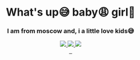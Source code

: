 <div id='header' align="center">
<h1>What's up😅 baby😩 girl🙎</h1>
<h3> I am from moscow and, i a little love kids😅 </h3>
<a href="https://t.me/+w-uCHDeJQN9iMDgy">
<img src="https://img.shields.io/badge/Telegram-2CA5E0?style=for-the-badge&logo=telegram&logoColor=white">
<a href="https://molitvaslovo.ru/wp-content/uploads/a/c/d/acd72dd97c165a9ce29a281e2e862877.jpeg">
<img src="https://img.shields.io/badge/Wire-B71C1C?style=for-the-badge&logo=wire&logoColor=white">
<a href="https://tankionline.com/ru/">
<img src="https://img.shields.io/badge/matrix-000000?style=for-the-badge&logo=Matrix&logoColor=white">
<div id="stat" align="center">
<img scr="https://github-profile-summary-cards.vercel.app/api/cards/profile-details?username=RoMyKu6&theme=2077">
<img scr="">
<img scr="">
</div>
</div>
